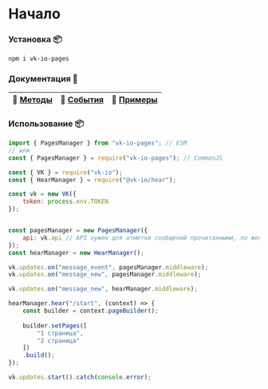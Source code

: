 # Начало
### Установка 📦
`npm i vk-io-pages`

### Документация 📖
| 📖 [Методы](methods.md) | 📡 [События](events.md) | 🤖 [Примеры](examples) |
| ----------------------- | ---------------------- | ---------------------- |

### Использование 📦
```js
import { PagesManager } from "vk-io-pages"; // ESM
// или
const { PagesManager } = require("vk-io-pages"); // CommonJS

const { VK } = require("vk-io");
const { HearManager } = require("@vk-io/hear");

const vk = new VK({
    token: process.env.TOKEN
});


const pagesManager = new PagesManager({
    api: vk.api // API нужен для отметки сообщений прочитанными, по желанию можете не передавать.
});
const hearManager = new HearManager();

vk.updates.on("message_event", pagesManager.middleware);
vk.updates.on("message_new", pagesManager.middleware);

vk.updates.on("message_new", hearManager.middleware);

hearManager.hear("/start", (context) => {
	const builder = context.pageBuilder();
    
    builder.setPages([
        "1 страница",
        "2 страница"
    ])
    .build();
});

vk.updates.start().catch(console.error);
```
